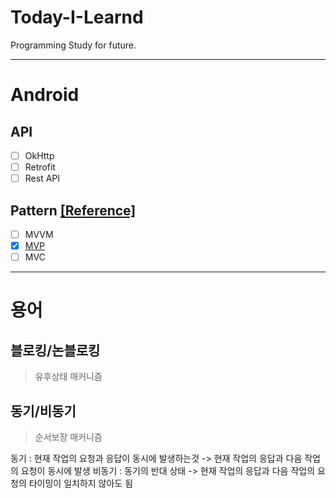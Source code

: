 # Today-I-Learnd
Programming Study for future.

-----
# Android 
## API
- [ ] OkHttp
- [ ] Retrofit
- [ ] Rest API

## Pattern [[Reference]](https://academy.realm.io/kr/posts/eric-maxwell-mvc-mvp-and-mvvm-on-android)
- [ ] MVVM
- [x] [MVP](https://github.com/sungbin5304/Android-Study/tree/master/pattern/MVP)
- [ ] MVC

-----

# 용어
## 블로킹/논블로킹
> 유후상태 매커니즘

## 동기/비동기
> 순서보장 매커니즘

동기 : 현재 작업의 요청과 응답이 동시에 발생하는것 -> 현재 작업의 응답과 다음 작업의 요청이 동시에 발생
비동기 : 동기의 반대 상태 -> 현재 작업의 응답과 다음 작업의 요청의 타이밍이 일치하지 않아도 됨

